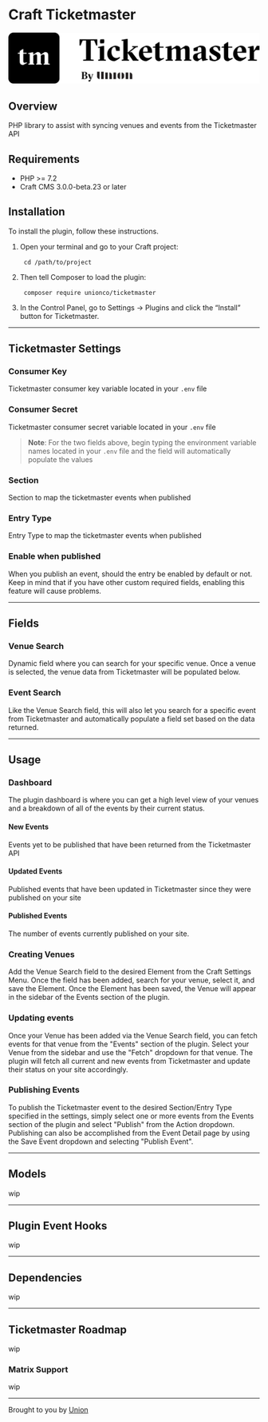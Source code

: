 # Craft Ticketmaster

<img src="../../resources/craft-ticketmaster-plugin.png" style="maxheight:160px;"/>

## Overview

PHP library to assist with syncing venues and events from the Ticketmaster API

## Requirements

- PHP >= 7.2
- Craft CMS 3.0.0-beta.23 or later

## Installation

To install the plugin, follow these instructions.

1. Open your terminal and go to your Craft project:

        cd /path/to/project

2. Then tell Composer to load the plugin:

        composer require unionco/ticketmaster

3. In the Control Panel, go to Settings → Plugins and click the “Install” button for Ticketmaster.

---
## Ticketmaster Settings
### Consumer Key
Ticketmaster consumer key variable located in your `.env` file
### Consumer Secret

Ticketmaster consumer secret variable located in your `.env` file

>**Note**: For the two fields above, begin typing the environment variable names located in your `.env` file and the field will automatically populate the values
### Section

Section to map the ticketmaster events when published

### Entry Type

Entry Type to map the ticketmaster events when published

### Enable when published

When you publish an event, should the entry be enabled by default or not. Keep in mind that if you have other custom required fields, enabling this feature will cause problems.


---
## Fields

### Venue Search
Dynamic field where you can search for your specific venue. Once a venue is selected, the venue data from Ticketmaster will be populated below.

### Event Search
Like the Venue Search field, this will also let you search for a specific event from Ticketmaster and automatically populate a field set based on the data returned.

___
## Usage

### Dashboard

The plugin dashboard is where you can get a high level view of your venues and a breakdown of all of the events by their current status.

#### New Events
Events yet to be published that have been returned from the Ticketmaster API

#### Updated Events
Published events that have been updated in Ticketmaster since they were published on your site

#### Published Events
The number of events currently published on your site.

### Creating Venues
Add the Venue Search field to the desired Element from the Craft Settings Menu. Once the field has been added, search for your venue, select it, and save the Element. Once the Element has been saved, the Venue will appear in the sidebar of the Events section of the plugin.

### Updating events
Once your Venue has been added via the Venue Search field, you can fetch events for that venue from the "Events" section of the plugin. Select your Venue from the sidebar and use the "Fetch" dropdown for that venue. The plugin will fetch all current and new events from Ticketmaster and update their status on your site accordingly.

### Publishing Events
To publish the Ticketmaster event to the desired Section/Entry Type specified in the settings, simply select one or more events from the Events section of the plugin and select "Publish" from the Action dropdown. Publishing can also be accomplished from the Event Detail page by using the Save Event dropdown and selecting "Publish Event".

---
## Models

wip

---

## Plugin Event Hooks

wip
___
## Dependencies

wip

---
## Ticketmaster Roadmap

wip

### Matrix Support

wip

___


Brought to you by [Union](https://union.co)
